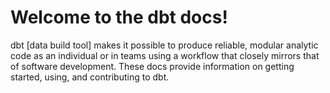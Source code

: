 # Welcome to the dbt docs!

dbt [data build tool] makes it possible to produce reliable, modular analytic code as an individual or in teams using a workflow that closely mirrors that of software development. These docs provide information on getting started, using, and contributing to dbt.
